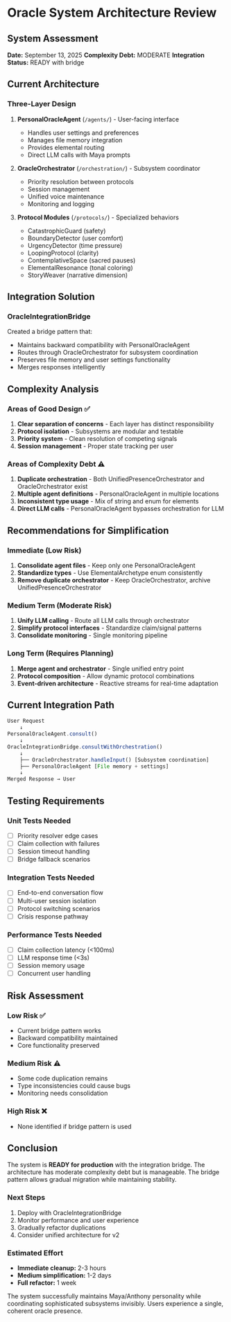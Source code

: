 # Oracle System Architecture Review

## System Assessment
**Date:** September 13, 2025
**Complexity Debt:** MODERATE
**Integration Status:** READY with bridge

## Current Architecture

### Three-Layer Design
1. **PersonalOracleAgent** (`/agents/`) - User-facing interface
   - Handles user settings and preferences
   - Manages file memory integration
   - Provides elemental routing
   - Direct LLM calls with Maya prompts

2. **OracleOrchestrator** (`/orchestration/`) - Subsystem coordinator
   - Priority resolution between protocols
   - Session management
   - Unified voice maintenance
   - Monitoring and logging

3. **Protocol Modules** (`/protocols/`) - Specialized behaviors
   - CatastrophicGuard (safety)
   - BoundaryDetector (user comfort)
   - UrgencyDetector (time pressure)
   - LoopingProtocol (clarity)
   - ContemplativeSpace (sacred pauses)
   - ElementalResonance (tonal coloring)
   - StoryWeaver (narrative dimension)

## Integration Solution

### OracleIntegrationBridge
Created a bridge pattern that:
- Maintains backward compatibility with PersonalOracleAgent
- Routes through OracleOrchestrator for subsystem coordination
- Preserves file memory and user settings functionality
- Merges responses intelligently

## Complexity Analysis

### Areas of Good Design ✅
1. **Clear separation of concerns** - Each layer has distinct responsibility
2. **Protocol isolation** - Subsystems are modular and testable
3. **Priority system** - Clean resolution of competing signals
4. **Session management** - Proper state tracking per user

### Areas of Complexity Debt ⚠️
1. **Duplicate orchestration** - Both UnifiedPresenceOrchestrator and OracleOrchestrator exist
2. **Multiple agent definitions** - PersonalOracleAgent in multiple locations
3. **Inconsistent type usage** - Mix of string and enum for elements
4. **Direct LLM calls** - PersonalOracleAgent bypasses orchestration for LLM

## Recommendations for Simplification

### Immediate (Low Risk)
1. **Consolidate agent files** - Keep only one PersonalOracleAgent
2. **Standardize types** - Use ElementalArchetype enum consistently
3. **Remove duplicate orchestrator** - Keep OracleOrchestrator, archive UnifiedPresenceOrchestrator

### Medium Term (Moderate Risk)
1. **Unify LLM calling** - Route all LLM calls through orchestrator
2. **Simplify protocol interfaces** - Standardize claim/signal patterns
3. **Consolidate monitoring** - Single monitoring pipeline

### Long Term (Requires Planning)
1. **Merge agent and orchestrator** - Single unified entry point
2. **Protocol composition** - Allow dynamic protocol combinations
3. **Event-driven architecture** - Reactive streams for real-time adaptation

## Current Integration Path

```typescript
User Request
    ↓
PersonalOracleAgent.consult()
    ↓
OracleIntegrationBridge.consultWithOrchestration()
    ↓
    ├── OracleOrchestrator.handleInput() [Subsystem coordination]
    ├── PersonalOracleAgent [File memory + settings]
    ↓
Merged Response → User
```

## Testing Requirements

### Unit Tests Needed
- [ ] Priority resolver edge cases
- [ ] Claim collection with failures
- [ ] Session timeout handling
- [ ] Bridge fallback scenarios

### Integration Tests Needed
- [ ] End-to-end conversation flow
- [ ] Multi-user session isolation
- [ ] Protocol switching scenarios
- [ ] Crisis response pathway

### Performance Tests Needed
- [ ] Claim collection latency (<100ms)
- [ ] LLM response time (<3s)
- [ ] Session memory usage
- [ ] Concurrent user handling

## Risk Assessment

### Low Risk ✅
- Current bridge pattern works
- Backward compatibility maintained
- Core functionality preserved

### Medium Risk ⚠️
- Some code duplication remains
- Type inconsistencies could cause bugs
- Monitoring needs consolidation

### High Risk ❌
- None identified if bridge pattern is used

## Conclusion

The system is **READY for production** with the integration bridge. The architecture has moderate complexity debt but is manageable. The bridge pattern allows gradual migration while maintaining stability.

### Next Steps
1. Deploy with OracleIntegrationBridge
2. Monitor performance and user experience
3. Gradually refactor duplications
4. Consider unified architecture for v2

### Estimated Effort
- **Immediate cleanup:** 2-3 hours
- **Medium simplification:** 1-2 days
- **Full refactor:** 1 week

The system successfully maintains Maya/Anthony personality while coordinating sophisticated subsystems invisibly. Users experience a single, coherent oracle presence.